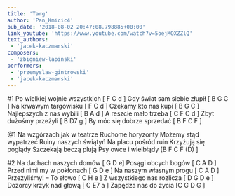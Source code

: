 ```yaml
---
title: 'Targ'
author: 'Pan_Kmicic4'
pub_date: '2018-08-02 20:47:08.798885+00:00'
link_youtube: 'https://www.youtube.com/watch?v=5oejMOXZZlQ'
text_authors:
 - 'jacek-kaczmarski'
composers:
 - 'zbigniew-lapinski'
performers:
 - 'przemyslaw-gintrowski'
 - 'jacek-kaczmarski'
---
```


#1
Po wielkiej wojnie wszystkich [ F C d ]
Gdy świat sam siebie złupił [ B G C ]
Na krwawym targowisku [ F C d ]
Czekamy kto nas kupi [ B G C ] 
Najlepszych z nas wybili [ B A d ]
A reszcie mało trzeba [ C F C d ]
Zbyt dużośmy przeżyli [ B D7 g ]
By móc się dobrze sprzedać [ B F C F ]

@1
Na wzgórzach jak w teatrze
Ruchome horyzonty
Możemy stąd wypatrzeć
Ruiny naszych świątyń
Na placu pośród ruin
Krzyżują się poglądy
Szczekają beczą plują
Psy owce i wielbłądy [B F C F (D) ]

#2
Na dachach naszych domów [ G D e]
Posągi obcych bogów [ C A D ]
Przed nimi my w pokłonach [ G D e ]
Na naszym własnym progu [ C A D ]
Przeżyliśmy! – To słowo [ C H e ]
Z wszystkiego nas rozlicza [ D G D e ]
Dozorcy krzyk nad głową [ C E7 a ]
Zapędza nas do życia [C G D G ]